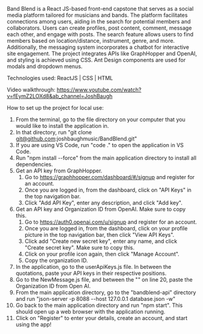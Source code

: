 Band Blend is a React JS-based front-end capstone that serves as a social media platform tailored for musicians and bands. The platform facilitates connections among users, aiding in the search for potential members and collaborators. Users can create profiles, post content, comment, message each other, and engage with posts. The search feature allows users to find members based on location/distance, instrument, genre, and more. Additionally, the messaging system incorporates a chatbot for interactive site engagement. The project integrates APIs like GraphHopper and OpenAI, and styling is achieved using CSS. Ant Design components are used for modals and dropdown menus.

Technologies used:
ReactJS | CSS | HTML 

Video walkthrough:
https://www.youtube.com/watch?v=fEymZ2LOXd8&ab_channel=JoshBaugh

How to set up the project for local use:

1. From the terminal, go to the file directory on your computer that you would like to install the application in.
2. In that directory, run "git clone git@github.com:joshbaughmusic/BandBlend.git"
3. If you are using VS Code, run "code ." to open the application in VS Code.
4. Run "npm install --force" from the main application directory to install all dependencies.
5. Get an API key from GraphHopper.
   1. Go to https://graphhopper.com/dashboard/#/signup and register for an account.
   2. Once you are logged in, from the dashboard, click on "API Keys" in the top   navigation bar.
   3. Click "Add API Key", enter any description, and click "Add key".
6. Get an API key and Organization ID from OpenAI. Make sure to copy this.
   1. Go to https://auth0.openai.com/u/signup and register for an account.
   2. Once you are logged in, from the dashboard, click on your profile picture in the top navigation bar, then click "View API Keys".
   3. Click add "Create new secret key", enter any name, and click "Create secret key". Make sure to copy this.
   4. Click on your profile icon again, then click "Manage Account".
   5. Copy the organization ID.
7. In the application, go to the userApiKeys.js file. In between the quotations, paste your API keys in their respective positions.
8. Go to the NewMessage.js file, and between the "" on line 20, paste the Organization ID from Open AI.
9. From the main application directory, go to the "bandblend-api" directory and run "json-server -p 8088 --host 127.0.0.1 database.json -w"
10. Go back to the main application directory and run "npm start". This should open up a web browser with the application running.
11. Click on "Register" to enter your details, create an account, and start using the app!
